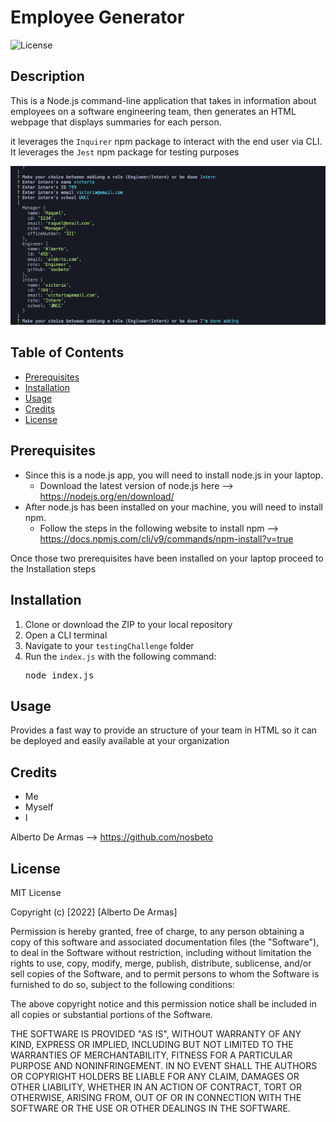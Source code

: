 # Employee Generator
![License](https://img.shields.io/badge/license-MIT-blue.svg)


## Description
This is a Node.js command-line application that takes in information about employees on a software engineering team, then generates an HTML webpage that displays summaries for each person. 

it leverages the `Inquirer` npm package to interact with the end user via CLI.
It leverages the `Jest` npm package for testing purposes

![Screenshot](assets/images/screenshot1.png)

## Table of Contents
- [Prerequisites](#prerequisites)
- [Installation](#installation)
- [Usage](#usage)
- [Credits](#credits)
- [License](#license)

## Prerequisites
* Since this is a node.js app, you will need to install node.js in your laptop.  
    * Download the latest version of node.js here --> https://nodejs.org/en/download/  
* After node.js has been installed on your machine, you will need to install npm.  
    * Follow the steps in the following website to install npm --> https://docs.npmjs.com/cli/v9/commands/npm-install?v=true  

Once those two prerequisites have been installed on your laptop proceed to the Installation steps


## Installation
1) Clone or download the ZIP to your local repository
2) Open a CLI terminal
3) Navigate to your <code>testingChallenge</code> folder 
4) Run the <code>index.js</code> with the following command:
    <pre>node index.js</pre>


## Usage
Provides a fast way to provide an structure of your team in HTML so it can be deployed and easily available at your organization


## Credits
* Me
* Myself
* I

Alberto De Armas --> https://github.com/nosbeto


## License

MIT License

Copyright (c) [2022] [Alberto De Armas]

Permission is hereby granted, free of charge, to any person obtaining a copy
of this software and associated documentation files (the "Software"), to deal
in the Software without restriction, including without limitation the rights
to use, copy, modify, merge, publish, distribute, sublicense, and/or sell
copies of the Software, and to permit persons to whom the Software is
furnished to do so, subject to the following conditions:

The above copyright notice and this permission notice shall be included in all
copies or substantial portions of the Software.

THE SOFTWARE IS PROVIDED "AS IS", WITHOUT WARRANTY OF ANY KIND, EXPRESS OR
IMPLIED, INCLUDING BUT NOT LIMITED TO THE WARRANTIES OF MERCHANTABILITY,
FITNESS FOR A PARTICULAR PURPOSE AND NONINFRINGEMENT. IN NO EVENT SHALL THE
AUTHORS OR COPYRIGHT HOLDERS BE LIABLE FOR ANY CLAIM, DAMAGES OR OTHER
LIABILITY, WHETHER IN AN ACTION OF CONTRACT, TORT OR OTHERWISE, ARISING FROM,
OUT OF OR IN CONNECTION WITH THE SOFTWARE OR THE USE OR OTHER DEALINGS IN THE
SOFTWARE.